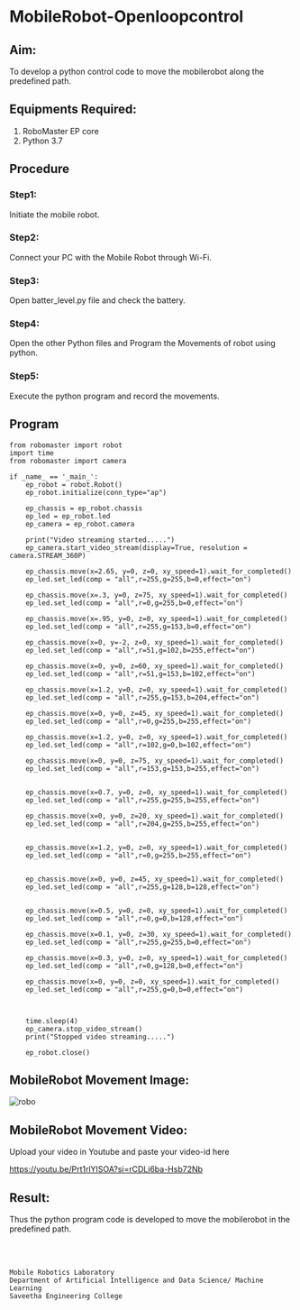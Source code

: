 # MobileRobot-Openloopcontrol
## Aim:

To develop a python control code to move the mobilerobot along the predefined path.

## Equipments Required:
1. RoboMaster EP core
2. Python 3.7

## Procedure


### Step1:
Initiate the mobile robot.

### Step2:
Connect your PC with the Mobile Robot through Wi-Fi.


### Step3:
Open batter_level.py file and check the battery.


### Step4:
Open the other Python files and Program the Movements of robot using python.


### Step5:
Execute the python program and record the movements.


## Program
```
from robomaster import robot
import time
from robomaster import camera

if _name_ == '_main_':
    ep_robot = robot.Robot()
    ep_robot.initialize(conn_type="ap")

    ep_chassis = ep_robot.chassis
    ep_led = ep_robot.led
    ep_camera = ep_robot.camera

    print("Video streaming started.....")
    ep_camera.start_video_stream(display=True, resolution = camera.STREAM_360P)

    ep_chassis.move(x=2.65, y=0, z=0, xy_speed=1).wait_for_completed()
    ep_led.set_led(comp = "all",r=255,g=255,b=0,effect="on")

    ep_chassis.move(x=.3, y=0, z=75, xy_speed=1).wait_for_completed()
    ep_led.set_led(comp = "all",r=0,g=255,b=0,effect="on")

    ep_chassis.move(x=.95, y=0, z=0, xy_speed=1).wait_for_completed()
    ep_led.set_led(comp = "all",r=255,g=153,b=0,effect="on")

    ep_chassis.move(x=0, y=-2, z=0, xy_speed=1).wait_for_completed()
    ep_led.set_led(comp = "all",r=51,g=102,b=255,effect="on")

    ep_chassis.move(x=0, y=0, z=60, xy_speed=1).wait_for_completed()
    ep_led.set_led(comp = "all",r=51,g=153,b=102,effect="on")

    ep_chassis.move(x=1.2, y=0, z=0, xy_speed=1).wait_for_completed()
    ep_led.set_led(comp = "all",r=255,g=153,b=204,effect="on")

    ep_chassis.move(x=0, y=0, z=45, xy_speed=1).wait_for_completed()
    ep_led.set_led(comp = "all",r=0,g=255,b=255,effect="on")

    ep_chassis.move(x=1.2, y=0, z=0, xy_speed=1).wait_for_completed()
    ep_led.set_led(comp = "all",r=102,g=0,b=102,effect="on")

    ep_chassis.move(x=0, y=0, z=75, xy_speed=1).wait_for_completed()
    ep_led.set_led(comp = "all",r=153,g=153,b=255,effect="on")


    ep_chassis.move(x=0.7, y=0, z=0, xy_speed=1).wait_for_completed()
    ep_led.set_led(comp = "all",r=255,g=255,b=255,effect="on")

    ep_chassis.move(x=0, y=0, z=20, xy_speed=1).wait_for_completed()
    ep_led.set_led(comp = "all",r=204,g=255,b=255,effect="on")


    ep_chassis.move(x=1.2, y=0, z=0, xy_speed=1).wait_for_completed()
    ep_led.set_led(comp = "all",r=0,g=255,b=255,effect="on")
  
  
    ep_chassis.move(x=0, y=0, z=45, xy_speed=1).wait_for_completed()
    ep_led.set_led(comp = "all",r=255,g=128,b=128,effect="on")
  
  
    ep_chassis.move(x=0.5, y=0, z=0, xy_speed=1).wait_for_completed()
    ep_led.set_led(comp = "all",r=0,g=0,b=128,effect="on")
  
    ep_chassis.move(x=0.1, y=0, z=30, xy_speed=1).wait_for_completed()
    ep_led.set_led(comp = "all",r=255,g=255,b=0,effect="on")
  
    ep_chassis.move(x=0.3, y=0, z=0, xy_speed=1).wait_for_completed()
    ep_led.set_led(comp = "all",r=0,g=128,b=0,effect="on")
  
    ep_chassis.move(x=0, y=0, z=0, xy_speed=1).wait_for_completed()
    ep_led.set_led(comp = "all",r=255,g=0,b=0,effect="on")
  


    time.sleep(4)
    ep_camera.stop_video_stream()
    print("Stopped video streaming.....")

    ep_robot.close()
```

## MobileRobot Movement Image:

![robo](./img/robomaster.png)


## MobileRobot Movement Video:

Upload your video in Youtube and paste your video-id here

https://youtu.be/Prt1rlYISOA?si=rCDLi6ba-Hsb72Nb

## Result:
Thus the python program code is developed to move the mobilerobot in the predefined path.


<br/>
<br/>

```
Mobile Robotics Laboratory
Department of Artificial Intelligence and Data Science/ Machine Learning
Saveetha Engineering College
```
